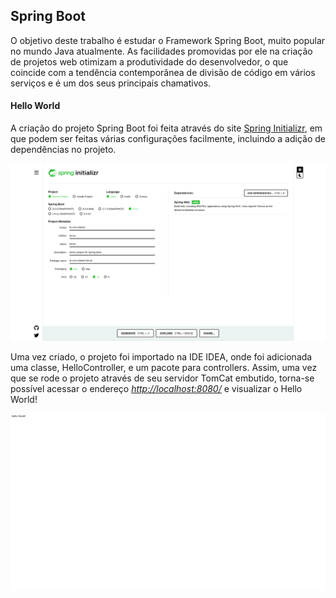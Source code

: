 <h2>Spring Boot</h2>
<p>
O objetivo deste trabalho é estudar o Framework Spring Boot, muito popular no mundo Java atualmente. As facilidades promovidas por ele na criação de projetos web otimizam a produtividade do desenvolvedor, o que coincide com a tendência contemporânea de divisão de código em vários serviços e é um dos seus principais chamativos.
</p>
<h4>Hello World</h4>
<p>
A criação do projeto Spring Boot foi feita através do site <a href="https://start.spring.io/">Spring Initializr</a>, em que podem ser feitas várias configurações facilmente, incluindo a adição de dependências no projeto.
</p>
  <img src="/screenshots/initializr.png"/>
<p>
Uma vez criado, o projeto foi importado na IDE IDEA, onde foi adicionada uma classe, HelloController, e um pacote para controllers. Assim, uma vez que se rode o projeto através de seu servidor TomCat embutido, torna-se possível acessar o endereço <i><u>http://localhost:8080/</u></i> e visualizar o Hello World!
 </p>
  <img src="/screenshots/helloWorld.png"/>
